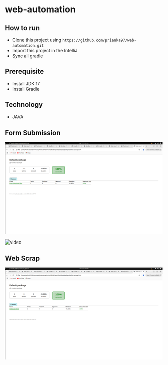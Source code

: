 # web-automation

## How to run
- Clone this project using `https://github.com/prianka97/web-automation.git`
- Import this project in the IntelliJ
- Sync all gradle

## Prerequisite
- Install JDK 17
- Install Gradle

## Technology 
- JAVA

## Form Submission
![form-submission-report](images/formsubmission.png)


![video](https://drive.google.com/file/d/1s55mYFqhj1e6iyR7WQnzIA4pMBOVCFUV/view?usp=sharing)


## Web Scrap 
![web-scrap-report](images/webscrap.png)

